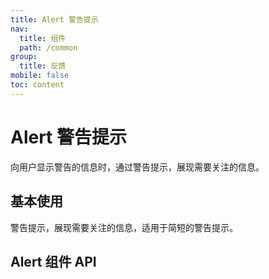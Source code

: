 ```yaml
---
title: Alert 警告提示
nav:
  title: 组件
  path: /common
group:
  title: 反馈
mobile: false
toc: content
---
```


# Alert 警告提示

向用户显示警告的信息时，通过警告提示，展现需要关注的信息。

## 基本使用

警告提示，展现需要关注的信息，适用于简短的警告提示。

<code src="./demo/index.tsx"></code>

## Alert 组件 API

<API id="Alert"  ></API>
